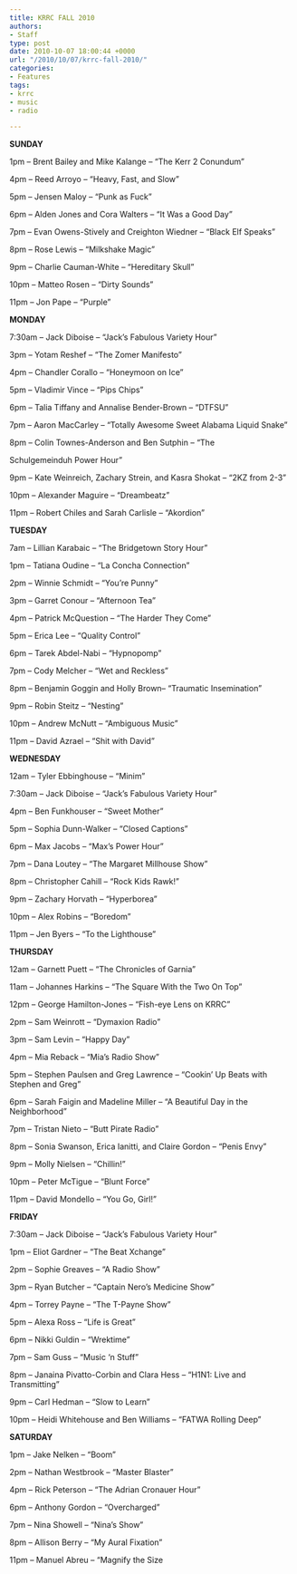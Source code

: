 ```yaml
---
title: KRRC FALL 2010
authors:
- Staff
type: post
date: 2010-10-07 18:00:44 +0000
url: "/2010/10/07/krrc-fall-2010/"
categories:
- Features
tags:
- krrc
- music
- radio

---
```

**SUNDAY**

1pm – Brent Bailey and Mike Kalange – “The Kerr 2 Conundum”
  
4pm – Reed Arroyo – “Heavy, Fast, and Slow”
  
5pm – Jensen Maloy – “Punk as Fuck”
  
6pm – Alden Jones and Cora Walters – “It Was a Good Day”
  
7pm – Evan Owens-Stively and Creighton Wiedner – “Black Elf Speaks”
  
8pm – Rose Lewis – “Milkshake Magic”
  
9pm – Charlie Cauman-White – “Hereditary Skull”
  
10pm – Matteo Rosen – “Dirty Sounds”
  
11pm – Jon Pape – “Purple”

**MONDAY**

7:30am – Jack Diboise – “Jack’s Fabulous Variety Hour”
  
3pm – Yotam Reshef – “The Zomer Manifesto”
  
4pm – Chandler Corallo – “Honeymoon on Ice”
  
5pm – Vladimir Vince – “Pips Chips”
  
6pm – Talia Tiffany and Annalise Bender-Brown – “DTFSU”
  
7pm – Aaron MacCarley – “Totally Awesome Sweet Alabama Liquid Snake”
  
8pm – Colin Townes-Anderson and Ben Sutphin – “The
  
Schulgemeinduh Power Hour”
  
9pm – Kate Weinreich, Zachary Strein, and Kasra Shokat – “2KZ from 2-3”
  
10pm – Alexander Maguire – “Dreambeatz”
  
11pm – Robert Chiles and Sarah Carlisle – “Akordion”

**TUESDAY**

7am – Lillian Karabaic – “The Bridgetown Story Hour”
  
1pm – Tatiana Oudine – “La Concha Connection”
  
2pm – Winnie Schmidt – “You’re Punny”
  
3pm – Garret Conour – “Afternoon Tea”
  
4pm – Patrick McQuestion – “The Harder They Come”
  
5pm – Erica Lee – “Quality Control”
  
6pm – Tarek Abdel-Nabi – “Hypnopomp”
  
7pm – Cody Melcher – “Wet and Reckless”
  
8pm – Benjamin Goggin and Holly Brown– “Traumatic Insemination”
  
9pm – Robin Steitz – “Nesting”
  
10pm – Andrew McNutt – “Ambiguous Music”
  
11pm – David Azrael – “Shit with David”

**WEDNESDAY**

12am – Tyler Ebbinghouse – “Minim”
  
7:30am – Jack Diboise – “Jack’s Fabulous Variety Hour”
  
4pm – Ben Funkhouser – “Sweet Mother”
  
5pm – Sophia Dunn-Walker – “Closed Captions”
  
6pm – Max Jacobs – “Max’s Power Hour”
  
7pm – Dana Loutey – “The Margaret Millhouse Show”
  
8pm – Christopher Cahill – “Rock Kids Rawk!”
  
9pm – Zachary Horvath – “Hyperborea”
  
10pm – Alex Robins – “Boredom”
  
11pm – Jen Byers – “To the Lighthouse”

**THURSDAY**

12am – Garnett Puett – “The Chronicles of Garnia”
  
11am – Johannes Harkins – “The Square With the Two On Top”
  
12pm – George Hamilton-Jones – “Fish-eye Lens on KRRC”
  
2pm – Sam Weinrott – “Dymaxion Radio”
  
3pm – Sam Levin – “Happy Day”
  
4pm – Mia Reback – “Mia’s Radio Show”
  
5pm – Stephen Paulsen and Greg Lawrence – “Cookin’ Up Beats with Stephen and Greg”
  
6pm – Sarah Faigin and Madeline Miller – “A Beautiful Day in the Neighborhood”
  
7pm – Tristan Nieto – “Butt Pirate Radio”
  
8pm – Sonia Swanson, Erica Ianitti, and Claire Gordon – “Penis Envy”
  
9pm – Molly Nielsen – “Chillin!”
  
10pm – Peter McTigue – “Blunt Force”
  
11pm – David Mondello – “You Go, Girl!”

**FRIDAY**

7:30am – Jack Diboise – “Jack’s Fabulous Variety Hour”
  
1pm – Eliot Gardner – “The Beat Xchange”
  
2pm – Sophie Greaves – “A Radio Show”
  
3pm – Ryan Butcher – “Captain Nero’s Medicine Show”
  
4pm – Torrey Payne – “The T-Payne Show”
  
5pm – Alexa Ross – “Life is Great”
  
6pm – Nikki Guldin – “Wrektime”
  
7pm – Sam Guss – “Music ‘n Stuff”
  
8pm – Janaina Pivatto-Corbin and Clara Hess – “H1N1: Live and Transmitting”
  
9pm – Carl Hedman – “Slow to Learn”
  
10pm – Heidi Whitehouse and Ben Williams – “FATWA Rolling Deep”

**SATURDAY**

1pm – Jake Nelken – “Boom”
  
2pm – Nathan Westbrook – “Master Blaster”
  
4pm – Rick Peterson – “The Adrian Cronauer Hour”
  
6pm – Anthony Gordon – “Overcharged”
  
7pm – Nina Showell – “Nina’s Show”
  
8pm – Allison Berry – “My Aural Fixation”
  
11pm – Manuel Abreu – “Magnify the Size